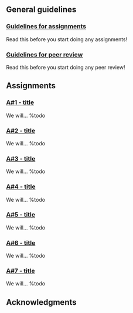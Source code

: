 
## General guidelines

### [Guidelines for assignments](guidelines-asgn.html)

Read this before you start doing any assignments!

### [Guidelines for peer review](guidelines-peerreview.html)

Read this before you start doing any peer review!

## Assignments 

### [A#1 - title](asgn01.html)

We will... %todo

### [A#2 - title](asgn02.html)

We will... %todo

### [A#3 - title](asgn03.html)

We will... %todo

### [A#4 - title](asgn04.html)

We will... %todo

### [A#5 - title](asgn05.html)

We will... %todo

### [A#6 - title](asgn06.html)

We will... %todo

### [A#7 - title](asgn07.html)

We will... %todo

## Acknowledgments 
